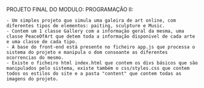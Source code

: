 PROJETO FINAL DO MODULO: PROGRAMAÇÃO II:

    - Um simples projeto que simula uma galeira de art online, com diferentes tipos de elementos: paiting, sculpture e Music.
    - Contem um 1 classe Gallery com a informação geral da mesma, uma classe PeaceOfArt que detem toda a informação disponivel de cada arte e uma classe de cada tipo.
    - A base do front-end está presente no ficheiro app.js que processa o sistema do projeto e manipula o dom consoante as diferentes ocorrencias do mesmo.
    - Existe o ficheiro html index.html que contem os divs básicos que são manipulados pelo sistema, existe também o css/styles.css que contem todos os estilos do site e a pasta "content" que contem todas as imagens do projeto.